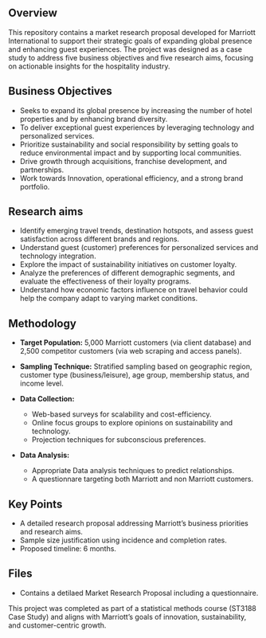 ## Overview
This repository contains a market research proposal developed for Marriott International to support their strategic goals of expanding global presence and enhancing guest experiences. The project was designed as a case study to address five business objectives and five research aims, focusing on actionable insights for the hospitality industry.

## Business Objectives 
- Seeks to expand its global presence by increasing the number of hotel properties and by
enhancing brand diversity.
- To deliver exceptional guest experiences by leveraging technology and personalized services.
- Prioritize sustainability and social responsibility by setting goals to reduce environmental
impact and by supporting local communities.
- Drive growth through acquisitions, franchise development, and partnerships.
- Work towards Innovation, operational efficiency, and a strong brand portfolio.

## Research aims
- Identify emerging travel trends, destination hotspots, and assess guest satisfaction across
different brands and regions.
- Understand guest (customer) preferences for personalized services and technology
integration.
- Explore the impact of sustainability initiatives on customer loyalty.
- Analyze the preferences of different demographic segments, and evaluate the effectiveness
of their loyalty programs.
- Understand how economic factors influence on travel behavior could help the company
adapt to varying market conditions.

## Methodology
- **Target Population:** 5,000 Marriott customers (via client database) and 2,500 competitor customers (via web scraping and access panels).
- **Sampling Technique:** Stratified sampling based on geographic region, customer type (business/leisure), age group, membership status, and income level.
  
- **Data Collection:** 
  - Web-based surveys for scalability and cost-efficiency.
  - Online focus groups to explore opinions on sustainability and technology.
  - Projection techniques for subconscious preferences.
    
- **Data Analysis:** 
  - Appropriate Data analysis techniques to predict relationships.
  - A questionnare targeting both Marriott and non Marriott customers.

## Key Points
- A detailed research proposal addressing Marriott’s business priorities and research aims.
- Sample size justification using incidence and completion rates.
- Proposed timeline: 6 months.

## Files
- Contains a detilaed Market Research Proposal including a questionnaire.

This project was completed as part of a statistical methods course (ST3188 Case Study) and aligns with Marriott’s goals of innovation, sustainability, and customer-centric growth. 
